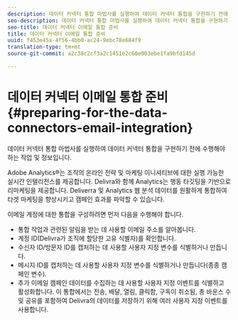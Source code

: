 ```yaml
---
description: 데이터 커넥터 통합 마법사를 실행하여 데이터 커넥터 통합을 구현하기 전에 수행해야 하는 작업 및 정보입니다.
seo-description: 데이터 커넥터 통합 마법사를 실행하여 데이터 커넥터 통합을 구현하기 전에 수행해야 하는 작업 및 정보입니다.
seo-title: 데이터 커넥터 이메일 통합 준비
title: 데이터 커넥터 이메일 통합 준비
uuid: f453e45a-4f56-4bb0-ac24-9ebc78e684f9
translation-type: tm+mt
source-git-commit: a2c38c2cf3a2c1451e2c60e003ebe1fa9bfd145d

---
```



# 데이터 커넥터 이메일 통합 준비{#preparing-for-the-data-connectors-email-integration}

데이터 커넥터 통합 마법사를 실행하여 데이터 커넥터 통합을 구현하기 전에 수행해야 하는 작업 및 정보입니다.

Adobe Analytics®는 조직의 온라인 전략 및 마케팅 이니셔티브에 대한 실행 가능한 실시간 인텔리전스를 제공합니다. Delivra와 함께 Analytics는 행동 타깃팅을 기반으로 리마케팅을 제공합니다. Deliverra 및 Analytics 웹 분석 데이터를 원활하게 통합하여 타겟 마케팅을 향상시키고 캠페인 효과를 파악할 수 있습니다.

이메일 계정에 대한 통합을 구성하려면 먼저 다음을 수행해야 합니다.

* 통합 작업과 관련된 알림을 받는 데 사용할 이메일 주소를 알아봅니다.
* 계정 ID(Delivra가 조직에 할당한 고유 식별자)를 확인합니다.
* 수신자 ID/방문자 ID를 캡처하는 데 사용할 사용자 지정 변수를 식별하거나 만듭니다.
* 메시지 ID를 캡처하는 데 사용할 사용자 지정 변수를 식별하거나 만듭니다(종종 캠페인 변수).
* 추가 이메일 캠페인 데이터를 수집하는 데 사용할 사용자 지정 이벤트를 식별하고 활성화합니다. 이 통합에서는 전송, 배달, 열림, 클릭함, 구독이 취소됨, 총 바운스 수 및 공유를 포함하여 Delivra의 데이터를 저장하기 위해 여러 사용자 지정 이벤트를 사용합니다.

